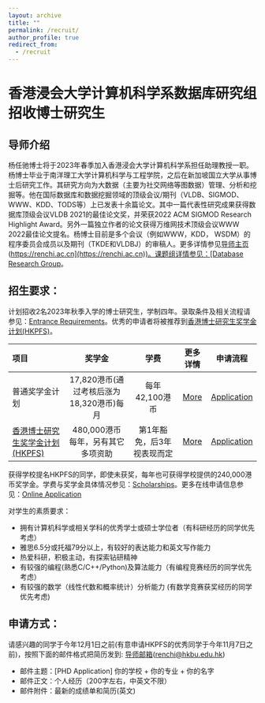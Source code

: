 ```yaml
---
layout: archive
title: ""
permalink: /recruit/
author_profile: true
redirect_from:
  - /recruit
---
```


# 香港浸会大学计算机科学系数据库研究组招收博士研究生

## 导师介绍
杨任驰博士将于2023年春季加入香港浸会大学计算机科学系担任助理教授一职。杨博士毕业于南洋理工大学计算机科学与工程学院，之后在新加坡国立大学从事博士后研究工作。其研究方向为大数据（主要为社交网络等图数据）管理、分析和挖掘等。他在国际数据库和数据挖掘领域的顶级会议/期刊（VLDB、SIGMOD、WWW、KDD、TODS等）上已发表十余篇论文。其中一篇代表性研究成果获得数据库顶级会议VLDB 2021的最佳论文奖，并荣获2022 ACM SIGMOD Research Highlight Award。另外一篇独立作者的论文获得万维网技术顶级会议WWW 2022最佳论文提名。杨博士目前是多个会议（例如WWW，KDD， WSDM）的程序委员会成员以及期刊（TKDE和VLDBJ）的审稿人。更多详情参见[导师主页](https://www.comp.hkbu.edu.hk/~renchi)([https://renchi.ac.cn](https://renchi.ac.cn))。课题组详情参见：[Database Research Group](https://www.comp.hkbu.edu.hk/~db/index.html)。

## 招生要求：
计划招收2名2023年秋季入学的博士研究生，学制四年。录取条件及相关流程请参见：[Entrance Requirements](https://www.comp.hkbu.edu.hk/v1/?pid=70)。优秀的申请者将被推荐到[香港博士研究生奖学金计划(HKPFS)](https://www.comp.hkbu.edu.hk/v1/?page=hkpfs-info)。

| 项目 | 奖学金 | 学费 |更多详情|申请流程|
| :-----| :----: |:----: |:----: |:----:|
| 普通奖学金计划 | 17,820港币(通过考核后涨为18,320港币)每月 | 每年42,100港币 |[More](https://www.comp.hkbu.edu.hk/v1/?pid=70)|[Application](https://gs.hkbu.edu.hk/admission/research-postgraduate-programmes/application)|
| [香港博士研究生奖学金计划(HKPFS)](https://www.comp.hkbu.edu.hk/v1/pic/news/382.png?002200090022) | 480,000港币每年，另有其它多项资助 | 第1年豁免，后3年视表现而定 |[More](https://www.comp.hkbu.edu.hk/v1/?page=hkpfs-info)|[Application](https://gs.hkbu.edu.hk/admission/hong-kong-phd-fellowship-scheme/application)|

获得学校提名HKPFS的同学，即使未获奖，每年也可获得学校提供的240,000港币奖学金。学费与奖学金具体情况参见：[Scholarships](https://gs.hkbu.edu.hk/admission/research-postgraduate-programmes/fees-scholarships-and-financial-aid)。更多在线申请信息参见：[Online Application](https://iss.hkbu.edu.hk/amsappl_pg/geninfo.jsf)
<!-- ![hkpfs](https://www.comp.hkbu.edu.hk/~xinhuang/images/HKPFS.png) -->

<!-- 学校要求参见：[Application](https://gs.hkbu.edu.hk/programmes/doctor-of-philosophy-master-of-philosophy-department-of-computer-science)  -->

对学生的素质要求：
- 拥有计算机科学或相关学科的优秀学士或硕士学位者（有科研经历的同学优先考虑）
- 雅思6.5分或托福79分以上，有较好的表达能力和英文写作能力
- 热爱科研，积极主动，有探索钻研精神
- 有较强的编程(熟悉C/C++/Python)及算法能力（有编程竞赛经历的同学优先考虑）
- 有较强的数学（线性代数和概率统计）分析能力 (有数学竞赛获奖经历的同学优先考虑)

## 申请方式：
请感兴趣的同学于今年12月1日之前(有意申请HKPFS的优秀同学于今年11月7日之前)，按照下面的邮件格式把简历发到: [导师邮箱](mailto:renchi@hkbu.edu.hk)(renchi@hkbu.edu.hk)
- 邮件主题：[PHD Application]  你的学校 + 你的专业 + 你的名字
- 邮件正文：个人经历（200字左右，中英文不限）
- 邮件附件：最新的成绩单和简历(英文)
